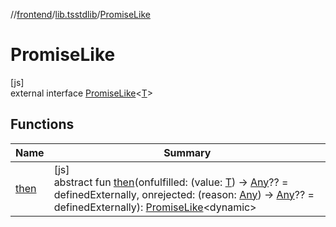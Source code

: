 //[frontend](../../../index.md)/[lib.tsstdlib](../index.md)/[PromiseLike](index.md)

# PromiseLike

[js]\
external interface [PromiseLike](index.md)&lt;[T](index.md)&gt;

## Functions

| Name | Summary |
|---|---|
| [then](then.md) | [js]<br>abstract fun [then](then.md)(onfulfilled: (value: [T](index.md)) -&gt; [Any](https://kotlinlang.org/api/latest/jvm/stdlib/kotlin/-any/index.html)?? = definedExternally, onrejected: (reason: [Any](https://kotlinlang.org/api/latest/jvm/stdlib/kotlin/-any/index.html)) -&gt; [Any](https://kotlinlang.org/api/latest/jvm/stdlib/kotlin/-any/index.html)?? = definedExternally): [PromiseLike](index.md)&lt;dynamic&gt; |
